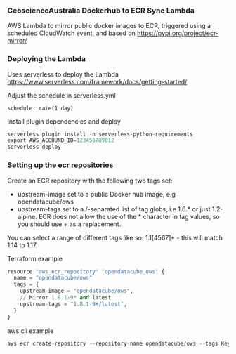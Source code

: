 ### GeoscienceAustralia Dockerhub to ECR Sync Lambda

AWS Lambda to mirror public docker images to ECR, triggered using a scheduled CloudWatch event, and based on https://pypi.org/project/ecr-mirror/

### Deploying the Lambda
Uses serverless to deploy the Lambda https://www.serverless.com/framework/docs/getting-started/


Adjust the schedule in serverless.yml

```
schedule: rate(1 day)
```
Install plugin dependencies and deploy
```python
serverless plugin install -n serverless-python-requirements
export AWS_ACCOUND_ID=123456789012
serverless deploy
```


### Setting up the ecr repositories

Create an ECR repository with the following two tags set:

* upstream-image set to a public Docker hub image, e.g opendatacube/ows
* upstream-tags set to a /-separated list of tag globs, i.e 1.6.* or just 1.2-alpine. ECR does not allow the use of the * character in tag values, so you should use + as a replacement.

You can select a range of different tags like so: 1.1[4567]* - this will match 1.14 to 1.17.

Terraform example
```python
resource "aws_ecr_repository" "opendatacube_ows" {
  name = "opendatacube/ows"
  tags = {
    upstream-image = "opendatacube/ows",
    // Mirror 1.8.1-9* and latest
    upstream-tags = "1.8.1-9+/latest",
  }
}
```

aws cli example

```python
aws ecr create-repository --repository-name opendatacube/ows --tags Key=upstream-image,Value=opendatacube/ows Key=upstream-tags,Value=1.8.1-9+/latest
```

